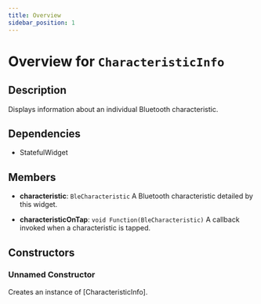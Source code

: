 ```yaml
---
title: Overview
sidebar_position: 1
---
```


# Overview for `CharacteristicInfo`

## Description

Displays information about an individual Bluetooth characteristic.

## Dependencies

- StatefulWidget

## Members

- **characteristic**: `BleCharacteristic`
  A Bluetooth characteristic detailed by this widget.

- **characteristicOnTap**: `void Function(BleCharacteristic)`
  A callback invoked when a characteristic is tapped.

## Constructors

### Unnamed Constructor
Creates an instance of [CharacteristicInfo].

